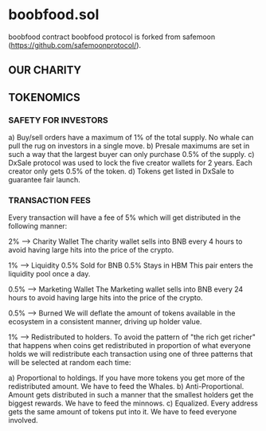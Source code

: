 # boobfood.sol
boobfood contract
boobfood protocol is forked from safemoon (https://github.com/safemoonprotocol/).

## OUR CHARITY

<why breast milk matters>

## TOKENOMICS

### SAFETY FOR INVESTORS

a) Buy/sell orders have a maximum of 1% of the total supply. No whale can pull the rug on investors in a single move.
b) Presale maximums are set in such a way that the largest buyer can only purchase 0.5% of the supply.
c) DxSale protocol was used to lock the five creator wallets for 2 years. Each creator only gets 0.5% of the token.
d) Tokens get listed in DxSale to guarantee fair launch.

### TRANSACTION FEES

Every transaction will have a fee of 5% which will get distributed in the following manner:

2% --> Charity Wallet
The charity wallet sells into BNB every 4 hours to avoid having large hits into the price of the crypto.

1% --> Liquidity
0.5% Sold for BNB
0.5% Stays in HBM
This pair enters the liquidity pool once a day.

0.5% --> Marketing Wallet
The Marketing wallet sells into BNB every 24 hours to avoid having large hits into the price of the crypto.

0.5% --> Burned
We will deflate the amount of tokens available in the ecosystem in a consistent manner, driving up holder value.

1% --> Redistributed to holders. 
To avoid the pattern of "the rich get richer" that happens when coins get redistributed in proportion of what everyone holds we will redistribute each transaction using one of three patterns that will be selected at random each time:

a) Proportional to holdings. If you have more tokens you get more of the redistributed amount. We have to feed the Whales.
b) Anti-Proportional. Amount gets distributed in such a manner that the smallest holders get the biggest rewards. We have to feed the minnows.
c) Equalized. Every address gets the same amount of tokens put into it. We have to feed everyone involved.


